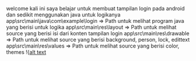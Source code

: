 welcome kali ini saya belajar untuk membuat tampilan login pada android dan sedikit menggunakan java untuk logikanya
app\src\main\java\com\example\login => Path untuk melihat program java yang berisi untuk logika
app\src\main\res\layout => Path untuk melihat source yang berisi isi dari konten tampilan login
app\src\main\res\drawable => Path untuk melihat source yang berisi background, person, lock, edittext
app\src\main\res\values => Path untuk melihat source yang berisi color, themes
!{[alt text](https://github.com/arsalfrlh/android-studio-login-page-java/blob/main/login.PNG?raw=true)
